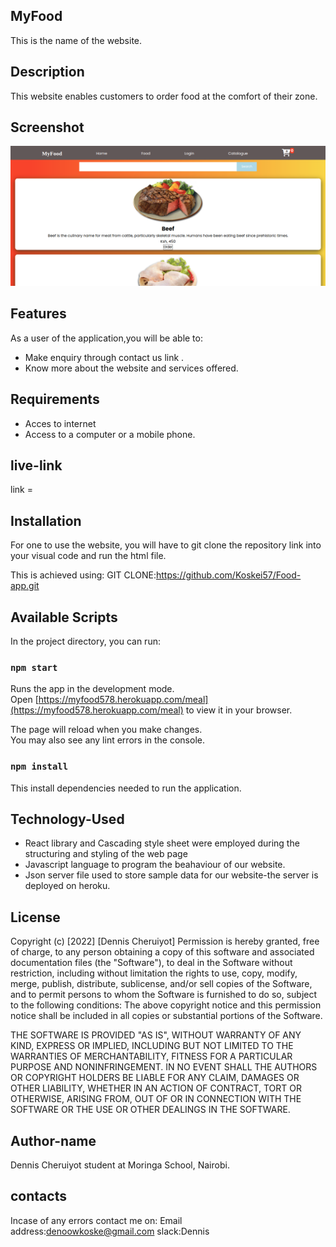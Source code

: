 ## MyFood
This is the name of the website.

## Description
This website enables customers to  order food at the comfort of their zone.
## Screenshot
![myFood](./src/images/ss.png)
## Features
As a user of the application,you will be able to:
 * Make enquiry through contact us link .
 * Know more about the website and services offered.

## Requirements
* Acces to internet 
* Access to a computer or a mobile phone.

## live-link
link = 

 ## Installation
For one to use the website, you will have to git clone the repository link into your visual code and run the html file.

This is achieved using:
GIT CLONE:https://github.com/Koskei57/Food-app.git

## Available Scripts

In the project directory, you can run:

### `npm start`

Runs the app in the development mode.\
Open [https://myfood578.herokuapp.com/meal](https://myfood578.herokuapp.com/meal) to view it in your browser.

The page will reload when you make changes.\
You may also see any lint errors in the console.

### `npm install `
This install dependencies needed to run the application.


## Technology-Used
* React library and Cascading style sheet were employed during the structuring and styling of the web page
* Javascript language to program the beahaviour of our website.
* Json server file used to store sample data for our website-the server is deployed on heroku.

## License
Copyright (c) [2022] [Dennis Cheruiyot] Permission is hereby granted, free of charge, to any person obtaining a copy of this software and associated documentation files (the "Software"), to deal in the Software without restriction, including without limitation the rights to use, copy, modify, merge, publish, distribute, sublicense, and/or sell copies of the Software, and to permit persons to whom the Software is furnished to do so, subject to the following conditions: The above copyright notice and this permission notice shall be included in all copies or substantial portions of the Software.

THE SOFTWARE IS PROVIDED "AS IS", WITHOUT WARRANTY OF ANY KIND, EXPRESS OR IMPLIED, INCLUDING BUT NOT LIMITED TO THE WARRANTIES OF MERCHANTABILITY, FITNESS FOR A PARTICULAR PURPOSE AND NONINFRINGEMENT. IN NO EVENT SHALL THE AUTHORS OR COPYRIGHT HOLDERS BE LIABLE FOR ANY CLAIM, DAMAGES OR OTHER LIABILITY, WHETHER IN AN ACTION OF CONTRACT, TORT OR OTHERWISE, ARISING FROM, OUT OF OR IN CONNECTION WITH THE SOFTWARE OR THE USE OR OTHER DEALINGS IN THE SOFTWARE.

## Author-name
Dennis Cheruiyot student at Moringa School, Nairobi.

## contacts
Incase of any errors contact me on:
Email address:denoowkoske@gmail.com slack:Dennis


